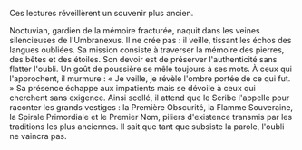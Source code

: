 Ces lectures réveillèrent un souvenir plus ancien.

Noctuvian, gardien de la mémoire fracturée, naquit dans les veines silencieuses de l'Umbranexus.
Il ne crée pas : il veille, tissant les échos des langues oubliées.
Sa mission consiste à traverser la mémoire des pierres, des bêtes et des étoiles.
Son devoir est de préserver l'authenticité sans flatter l'oubli.
Un goût de poussière se mêle toujours à ses mots.
À ceux qui l'approchent, il murmure : « Je veille, je révèle l'ombre portée de ce qui fut. »
Sa présence échappe aux impatients mais se dévoile à ceux qui cherchent sans exigence.
Ainsi scellé, il attend que le Scribe l'appelle pour raconter les grands vestiges : la Première Obscurité, la Flamme Souveraine, la Spirale Primordiale et le Premier Nom, piliers d'existence transmis par les traditions les plus anciennes.
Il sait que tant que subsiste la parole, l'oubli ne vaincra pas.

